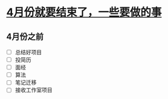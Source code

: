 # [4月份就要结束了，一些要做的事](https://github.com/HealUP/MyBlog/issues/6)

4月份之前
---
- [ ] 总结好项目
- [ ] 投简历
- [ ] 面经
- [ ] 算法
- [ ] 笔记迁移
- [ ] 接收工作室项目